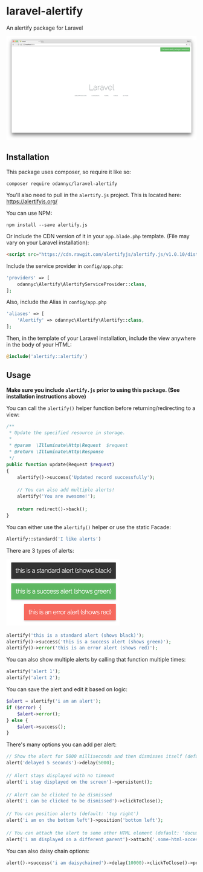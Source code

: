 # laravel-alertify
An alertify package for Laravel

![laravel-alertify](/assets/images/main.png?raw=true)

## Installation
This package uses composer, so require it like so:
```
composer require odannyc/laravel-alertify
```

You'll also need to pull in the `alertify.js` project. This is located here: https://alertifyjs.org/

You can use NPM: 
```
npm install --save alertify.js
```

Or include the CDN version of it in your `app.blade.php` template. (File may vary on your Laravel installation):
```html
<script src="https://cdn.rawgit.com/alertifyjs/alertify.js/v1.0.10/dist/js/alertify.js"></script>
```

Include the service provider in `config/app.php`:
```php
'providers' => [
    odannyc\Alertify\AlertifyServiceProvider::class,
];
```

Also, include the Alias in `config/app.php`
```php
'aliases' => [
    'Alertify' => odannyc\Alertify\Alertify::class,
];
```

Then, in the template of your Laravel installation, include the view anywhere in the body of your HTML:
```php
@include('alertify::alertify')
```

## Usage
**Make sure you include `alertify.js` prior to using this package. (See installation instructions above)**

You can call the `alertify()` helper function before returning/redirecting to a view:

```php
/**
 * Update the specified resource in storage.
 *
 * @param  \Illuminate\Http\Request  $request
 * @return \Illuminate\Http\Response
 */
public function update(Request $request)
{
    alertify()->success('Updated record successfully');
    
    // You can also add multiple alerts!
    alertify('You are awesome!');
    
    return redirect()->back();
}
```

You can either use the `alertify()` helper or use the static Facade:
```php
Alertify::standard('I like alerts')
```

There are 3 types of alerts:

![laravel-alertify](/assets/images/types.png?raw=true)

```php
alertify('this is a standard alert (shows black)');
alertify()->success('this is a success alert (shows green)');
alertify()->error('this is an error alert (shows red)');
```

You can also show multiple alerts by calling that function multiple times:
```php
alertify('alert 1');
alertify('alert 2');
```

You can save the alert and edit it based on logic:
```php
$alert = alertify('i am an alert');
if ($error) {
    $alert->error();
} else {
    $alert->success();
}
```

There's many options you can add per alert:
```php
// Show the alert for 5000 milliseconds and then dismisses itself (default: 4000)
alert('delayed 5 seconds')->delay(5000);

// Alert stays displayed with no timeout
alert('i stay displayed on the screen')->persistent();

// Alert can be clicked to be dismissed
alert('i can be clicked to be dismissed')->clickToClose();

// You can position alerts (default: 'top right')
alert('i am on the bottom left')->position('bottom left');

// You can attach the alert to some other HTML element (default: 'document.body')
alert('i am displayed on a different parent')->attach('.some-html-accessor')
```

You can also daisy chain options:
```php
alert()->success('i am daisychained')->delay(10000)->clickToClose()->position('bottom right');
```
